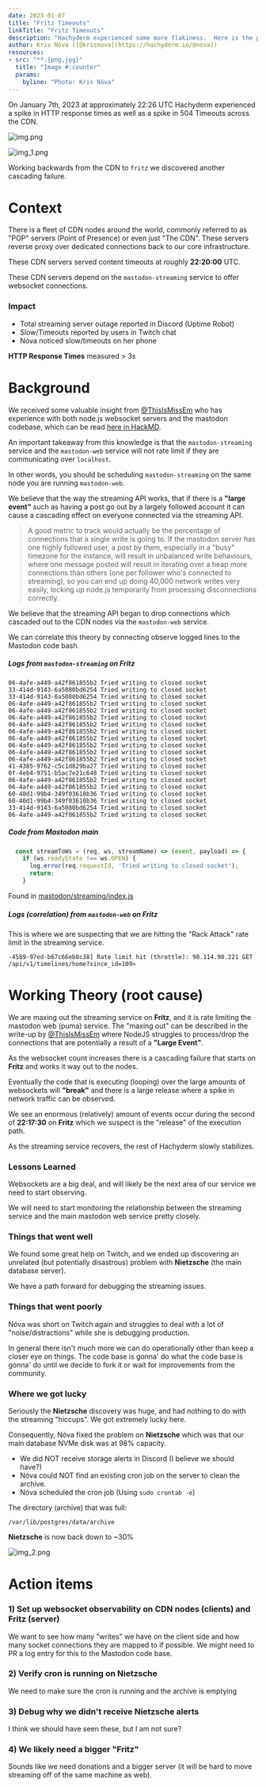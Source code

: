 ```yaml
---
date: 2023-01-07
title: "Fritz Timeouts"
linkTitle: "Fritz Timeouts"
description: "Hachyderm experienced some more flakiness.  Here is the postmortem on the incident."
author: Kris Nóva ([@krisnova](https://hachyderm.io/@nova))
resources:
- src: "**.{png,jpg}"
  title: "Image #:counter"
  params:
    byline: "Photo: Kris Nóva"
---
```


On January 7th, 2023 at approximately 22:26 UTC Hachyderm experienced a spike in HTTP response times as well as a spike in 504 Timeouts across the CDN.

![img.png](img.png)

![img_1.png](img_1.png)

Working backwards from the CDN to `fritz` we discovered another cascading failure.

# Context

There is a fleet of CDN nodes around the world, commonly referred to as "POP" servers (Point of Presence) or even just "The CDN". These servers reverse proxy over dedicated connections back to our core infrastructure. 

These CDN servers served content timeouts at roughly **22:20:00** UTC.

These CDN servers depend on the `mastodon-streaming` service to offer websocket connections.

### Impact

 - Total streaming server outage reported in Discord (Uptime Robot)
 - Slow/Timeouts reported by users in Twitch chat
 - Nóva noticed slow/timeouts on her phone

**HTTP Response Times** measured > 3s

# Background

We received some valuable insight from [@ThisIsMissEm](https://github.com/ThisIsMissEm) who has experience with both node.js websocket servers and the mastodon codebase, which can be read [here in HackMD](https://hackmd.io/8bhI7IWcTvSJvRhu9M45nQ).

An important takeaway from this knowledge is that the `mastodon-streaming` service and the `mastodon-web` service will not rate limit if they are communicating over `localhost`. 

In other words, you should be scheduling `mastodon-streaming` on the same node you are running `mastodon-web`.

We believe that the way the streaming API works, that if there is a **"large event"** such as having a post go out by a largely followed account it can cause a cascading effect on everyone connected via the streaming API.

> A good metric to track would actually be the percentage of connections that a single write is going to. If the mastodon server has one highly followed user, a post by them, especially in a "busy" timezone for the instance, will result in unbalanced write behaviours, where one message posted will result in iterating over a heap more connections than others (one per follower who's connected to streaming), so you can end up doing 40,000 network writes very easily, locking up node.js temporarily from processing disconnections correctly.
 
We believe that the streaming API began to drop connections which cascaded out to the CDN nodes via the `mastodon-web` service. 

We can correlate this theory by connecting observe logged lines to the Mastodon code bash.

##### Logs from `mastodon-streaming` on **Fritz**

```
06-4afe-a449-a42f861855b2 Tried writing to closed socket
33-414d-9143-6a5080bd6254 Tried writing to closed socket
33-414d-9143-6a5080bd6254 Tried writing to closed socket
06-4afe-a449-a42f861855b2 Tried writing to closed socket
06-4afe-a449-a42f861855b2 Tried writing to closed socket
06-4afe-a449-a42f861855b2 Tried writing to closed socket
06-4afe-a449-a42f861855b2 Tried writing to closed socket
06-4afe-a449-a42f861855b2 Tried writing to closed socket
06-4afe-a449-a42f861855b2 Tried writing to closed socket
06-4afe-a449-a42f861855b2 Tried writing to closed socket
06-4afe-a449-a42f861855b2 Tried writing to closed socket
06-4afe-a449-a42f861855b2 Tried writing to closed socket
41-4385-9762-c5c1d829ba27 Tried writing to closed socket
0f-4eb4-9751-b5ac7e21c648 Tried writing to closed socket
06-4afe-a449-a42f861855b2 Tried writing to closed socket
06-4afe-a449-a42f861855b2 Tried writing to closed socket
60-40d1-99b4-349f03610b36 Tried writing to closed socket
60-40d1-99b4-349f03610b36 Tried writing to closed socket
33-414d-9143-6a5080bd6254 Tried writing to closed socket
06-4afe-a449-a42f861855b2 Tried writing to closed socket 
```

##### Code from Mastodon main

```javascript 
  const streamToWs = (req, ws, streamName) => (event, payload) => {
    if (ws.readyState !== ws.OPEN) {
      log.error(req.requestId, 'Tried writing to closed socket');
      return;
    }
```

Found in [mastodon/streaming/index.js](https://github.com/mastodon/mastodon/blob/main/streaming/index.js#L827-L831)

##### Logs (correlation) from `mastodon-web` on **Fritz**

This is where we are suspecting that we are hitting the "Rack Attack" rate limit in the streaming service.

```
-4589-97ed-b67c66eb8c38] Rate limit hit (throttle): 98.114.90.221 GET /api/v1/timelines/home?since_id=109>
```

# Working Theory (root cause)

We are maxing out the streaming service on **Fritz**, and it is rate limiting the mastodon web (puma) service.
The "maxing out" can be described in the write-up by [@ThisIsMissEm](https://github.com/ThisIsMissEm) where NodeJS struggles to process/drop the connections that are potentially a result of a **"Large Event"**.

As the websocket count increases there is a cascading failure that starts on **Fritz** and works it way out to the nodes. 

Eventually the code that is executing (looping) over the large amounts of websockets will **"break"** and there is a large release where a spike in network traffic can be observed.

We see an enormous (relatively) amount of events occur during the second of **22:17:30** on **Fritz** which we suspect is the "release" of the execution path.

As the streaming service recovers, the rest of Hachyderm slowly stabilizes.

### Lessons Learned

Websockets are a big deal, and will likely be the next area of our service we need to start observing. 

We will need to start monitoring the relationship between the streaming service and the main mastodon web service pretty closely.

### Things that went well

We found some great help on Twitch, and we ended up discovering an unrelated (but potentially disastrous) problem with **Nietzsche** (the main database server).

We have a path forward for debugging the streaming issues.

### Things that went poorly

Nóva was short on Twitch again and struggles to deal with a lot of "noise/distractions" while she is debugging production.

In general there isn't much more we can do operationally other than keep a closer eye on things. The code base is gonna' do what the code base is gonna' do until we decide to fork it or wait for improvements from the community.

### Where we got lucky

Seriously the **Nietzsche** discovery was huge, and had nothing to do with the streaming "hiccups".  We got extremely lucky here.

Consequently, Nóva fixed the problem on **Nietzsche** which was that our main database NVMe disk was at 98% capacity. 

 - We did NOT receive storage alerts in Discord (I believe we should have?)
 - Nóva could NOT find an existing cron job on the server to clean the archive.
 - Nóva scheduled the cron job (Using `sudo crontab -e`) 

The directory (archive) that was full:

```
/var/lib/postgres/data/archive
```

**Nietzsche** is now back down to ~30%

![img_2.png](img_2.png)

# Action items

### 1) Set up websocket observability on CDN nodes (clients) and Fritz (server)

We want to see how many "writes" we have on the client side and how many socket connections they are mapped to if possible. We might need to PR a log entry for this to the Mastodon code base.

### 2) Verify cron is running on Nietzsche

We need to make sure the cron is running and the archive is emptying 

### 3) Debug why we didn't receive Nietzsche alerts 

I think we should have seen these, but I am not sure?

### 4) We likely need a bigger "Fritz"

Sounds like we need donations and a bigger server (it will be hard to move streaming off of the same machine as web).
